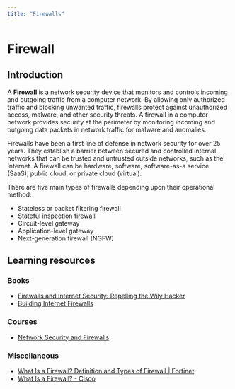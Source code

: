 ```yaml
---
title: "Firewalls"
---
```

# Firewall

## Introduction

A **Firewall** is a network security device that monitors and controls incoming and outgoing traffic from a computer network. By allowing only authorized traffic and blocking unwanted traffic, firewalls protect against unauthorized access, malware, and other security threats. A firewall in a computer network provides security at the perimeter by monitoring incoming and outgoing data packets in network traffic for malware and anomalies.

Firewalls have been a first line of defense in network security for over 25 years. They establish a barrier between secured and controlled internal networks that can be trusted and untrusted outside networks, such as the Internet. A firewall can be hardware, software, software-as-a service (SaaS), public cloud, or private cloud (virtual).

There are five main types of firewalls depending upon their operational method:

- Stateless or packet filtering firewall
- Stateful inspection firewall
- Circuit-level gateway
- Application-level gateway
- Next-generation firewall (NGFW)

## Learning resources

### Books

- [Firewalls and Internet Security: Repelling the Wily Hacker](https://www.amazon.com/Firewalls-Internet-Security-Repelling-Hacker/dp/020163466X)
- [Building Internet Firewalls](https://www.oreilly.com/library/view/building-internet-firewalls/1565928717/)

### Courses

- [Network Security and Firewalls](https://www.coursera.org/professional-certificates/google-cybersecurity?utm_medium=sem&utm_source=gg&utm_campaign=B2C_EMEA_google-cybersecurity_google_FTCOF_professional-certificates_country-multi-non-mdf&campaignid=20858198836&adgroupid=156245838709&device=c&keyword=cyber%20security%20courses%20on%20coursera&matchtype=p&network=g&devicemodel=&adposition=&creativeid=684249172057&term{term}&hide_mobile_promo&gad_source=1&gclid=CjwKCAjw_e2wBhAEEiwAyFFFo-ImdGjo0e5NliYtn3cbyRmycSuHCwurR1v0Joa8Kh0ERlvs2Nn47RoCOnkQAvD_BwE)

### Miscellaneous

- [What Is a Firewall? Definition and Types of Firewall | Fortinet](https://www.fortinet.com/resources/cyberglossary/firewall)
- [What Is a Firewall? - Cisco](https://www.cisco.com/c/en/us/products/security/firewalls/what-is-a-firewall.html)
